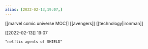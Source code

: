 ```yaml
---
alias: [2022-02-13,19:07,]
---
```

[[marvel comic universe MOC]] [[avengers]] [[technology|ironman]]

[[2022-02-13]] 19:07

```query
"netflix agents of SHIELD"
```